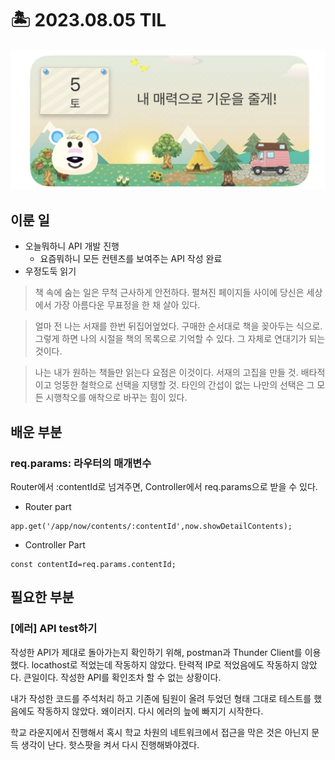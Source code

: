 # 🏝️ 2023.08.05 TIL
![Alt text](230805.png)
## 이룬 일
- 오늘뭐하니 API 개발 진행
    - 요즘뭐하니 모든 컨텐츠를 보여주는 API 작성 완료
- 우정도둑 읽기
> 책 속에 숨는 일은 무척 근사하게 안전하다. 펼쳐진 페이지들 사이에 당신은 세상에서 가장 아름다운 무표정을 한 채 살아 있다.

> 얼마 전 나는 서재를 한번 뒤집어엎었다. 구매한 순서대로 책을 꽂아두는 식으로. 그렇게 하면 나의 시절을 책의 목록으로 기억할 수 있다. 그 자체로 연대기가 되는 것이다.

> 나는 내가 원하는 책들만 읽는다 요점은 이것이다. 서재의 고집을 만들 것. 배타적이고 엉뚱한 철학으로 선택을 지탱할 것. 타인의 간섭이 없는 나만의 선택은 그 모든 시행착오를 애착으로 바꾸는 힘이 있다.
## 배운 부분
### req.params: 라우터의 매개변수
Router에서 :contentId로 넘겨주면, Controller에서 req.params으로 받을 수 있다.
- Router part
```
app.get('/app/now/contents/:contentId',now.showDetailContents);
```
- Controller Part
```
const contentId=req.params.contentId;
```
## 필요한 부분
### [에러] API test하기
작성한 API가 제대로 돌아가는지 확인하기 위해, postman과 Thunder Client를 이용했다. locathost로 적었는데 작동하지 않았다. 탄력적 IP로 적었음에도 작동하지 않았다. 큰일이다. 작성한 API를 확인조차 할 수 없는 상황이다.

내가 작성한 코드를 주석처리 하고 기존에 팀원이 올려 두었던 형태 그대로 테스트를 했음에도 작동하지 않았다. 왜이러지. 다시 에러의 늪에 빠지기 시작한다. 

학교 라운지에서 진행해서 혹시 학교 차원의 네트워크에서 접근을 막은 것은 아닌지 문득 생각이 난다. 핫스팟을 켜서 다시 진행해봐야겠다.